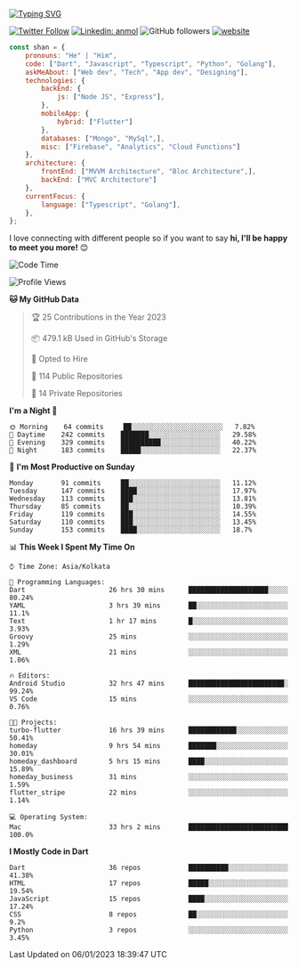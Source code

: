 [![Typing SVG](https://readme-typing-svg.herokuapp.com?lines=Hey%2C+I'm+Shan;I+am+a+Full+Stack+Developer)](https://git.io/typing-svg)

<!-- <img align='right' src="https://media.giphy.com/media/M9gbBd9nbDrOTu1Mqx/giphy.gif" width="230"> -->

[![Twitter Follow](https://img.shields.io/twitter/follow/shan__shaji?style=flat)](https://twitter.com/intent/follow?screen_name=shan__shaji)
[![Linkedin: anmol](https://img.shields.io/badge/shan-shaji?style=flat-square&logo=Linkedin&logoColor=white&link=https://www.linkedin.com/in/shan-shaji/)](https://www.linkedin.com/in/shan-shaji/)
![GitHub followers](https://img.shields.io/github/followers/shan-shaji?label=Follow&style=social)
[![website](https://img.shields.io/badge/Website-46a2f1.svg?&style=flat-square&logo=Google-Chrome&logoColor=white&link=http://shan-shaji.github.io/)](http://shan-shaji.github.io/)




```javascript
const shan = {
    pronouns: "He" | "Him",
    code: ["Dart", "Javascript", "Typescript", "Python", "Golang"],
    askMeAbout: ["Web dev", "Tech", "App dev", "Designing"],
    technologies: {
        backEnd: {
            js: ["Node JS", "Express"],
        },
        mobileApp: {
            hybrid: ["Flutter"]
        },
        databases: ["Mongo", "MySql",],
        misc: ["Firebase", "Analytics", "Cloud Functions"]
    },
    architecture: {
        frontEnd: ["MVVM Architecture", "Bloc Architecture",],
        backEnd: ["MVC Architecture"]
    },
    currentFocus: {
        language: ["Typescript", "Golang"],
    },
};
```

I love connecting with different people</b> so if you want to say <b>hi, I'll be happy to meet you more!</b> 😊</em>


<!--START_SECTION:waka-->
![Code Time](http://img.shields.io/badge/Code%20Time-1%2C663%20hrs%2045%20mins-blue)

![Profile Views](http://img.shields.io/badge/Profile%20Views-57-blue)

**🐱 My GitHub Data** 

> 🏆 25 Contributions in the Year 2023
 > 
> 📦 479.1 kB Used in GitHub's Storage 
 > 
> 💼 Opted to Hire
 > 
> 📜 114 Public Repositories 
 > 
> 🔑 14 Private Repositories  
 > 
**I'm a Night 🦉** 

```text
🌞 Morning    64 commits     ██░░░░░░░░░░░░░░░░░░░░░░░   7.82% 
🌆 Daytime    242 commits    ███████░░░░░░░░░░░░░░░░░░   29.58% 
🌃 Evening    329 commits    ██████████░░░░░░░░░░░░░░░   40.22% 
🌙 Night      183 commits    █████░░░░░░░░░░░░░░░░░░░░   22.37%

```
📅 **I'm Most Productive on Sunday** 

```text
Monday       91 commits     ██░░░░░░░░░░░░░░░░░░░░░░░   11.12% 
Tuesday      147 commits    ████░░░░░░░░░░░░░░░░░░░░░   17.97% 
Wednesday    113 commits    ███░░░░░░░░░░░░░░░░░░░░░░   13.81% 
Thursday     85 commits     ██░░░░░░░░░░░░░░░░░░░░░░░   10.39% 
Friday       119 commits    ███░░░░░░░░░░░░░░░░░░░░░░   14.55% 
Saturday     110 commits    ███░░░░░░░░░░░░░░░░░░░░░░   13.45% 
Sunday       153 commits    ████░░░░░░░░░░░░░░░░░░░░░   18.7%

```


📊 **This Week I Spent My Time On** 

```text
⌚︎ Time Zone: Asia/Kolkata

💬 Programming Languages: 
Dart                     26 hrs 30 mins      ████████████████████░░░░░   80.24% 
YAML                     3 hrs 39 mins       ██░░░░░░░░░░░░░░░░░░░░░░░   11.1% 
Text                     1 hr 17 mins        █░░░░░░░░░░░░░░░░░░░░░░░░   3.93% 
Groovy                   25 mins             ░░░░░░░░░░░░░░░░░░░░░░░░░   1.29% 
XML                      21 mins             ░░░░░░░░░░░░░░░░░░░░░░░░░   1.06%

🔥 Editors: 
Android Studio           32 hrs 47 mins      ████████████████████████░   99.24% 
VS Code                  15 mins             ░░░░░░░░░░░░░░░░░░░░░░░░░   0.76%

🐱‍💻 Projects: 
turbo-flutter            16 hrs 39 mins      ████████████░░░░░░░░░░░░░   50.41% 
homeday                  9 hrs 54 mins       ███████░░░░░░░░░░░░░░░░░░   30.01% 
homeday_dashboard        5 hrs 15 mins       ████░░░░░░░░░░░░░░░░░░░░░   15.89% 
homeday_business         31 mins             ░░░░░░░░░░░░░░░░░░░░░░░░░   1.59% 
flutter_stripe           22 mins             ░░░░░░░░░░░░░░░░░░░░░░░░░   1.14%

💻 Operating System: 
Mac                      33 hrs 2 mins       █████████████████████████   100.0%

```

**I Mostly Code in Dart** 

```text
Dart                     36 repos            ██████████░░░░░░░░░░░░░░░   41.38% 
HTML                     17 repos            █████░░░░░░░░░░░░░░░░░░░░   19.54% 
JavaScript               15 repos            ████░░░░░░░░░░░░░░░░░░░░░   17.24% 
CSS                      8 repos             ██░░░░░░░░░░░░░░░░░░░░░░░   9.2% 
Python                   3 repos             ░░░░░░░░░░░░░░░░░░░░░░░░░   3.45%

```



 Last Updated on 06/01/2023 18:39:47 UTC
<!--END_SECTION:waka-->


